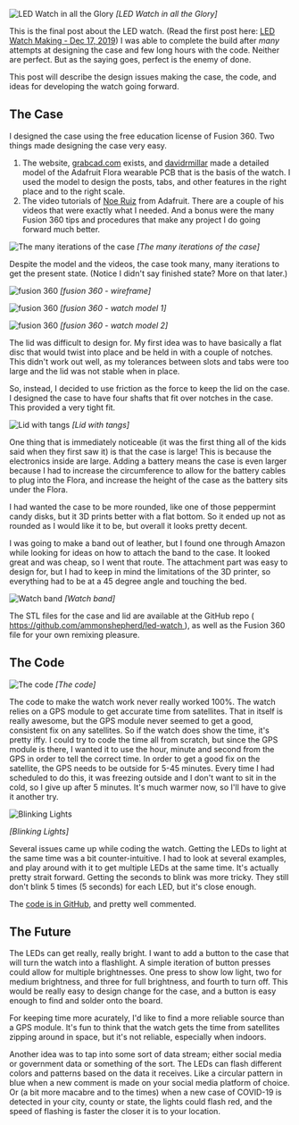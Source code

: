 ![LED Watch in all the Glory](./assets/post-media/led-watch-complete/the-watch.jpg)
*[LED Watch in all the Glory]*

This is the final post about the LED watch. (Read the first post here: [LED
Watch Making - Dec 17,
2019](https://scholarslab.lib.virginia.edu/blog/led-watch-making/)) I was able
to complete the build after *many* attempts at designing the case and few long
hours with the code. Neither are perfect. But as the saying goes, perfect is
the enemy of done.

This post will describe the design issues making the case, the code, and ideas
for developing the watch going forward.

## The Case
I designed the case using the free education license of Fusion 360. Two things
made designing the case very easy.
1. The website, [grabcad.com](grabcad.com) exists, and
   [davidrmillar](https://grabcad.com/library/adafruit-flora-wearable-v3-1)
   made a detailed model of the Adafruit Flora wearable PCB that is the basis
   of the watch. I used the model to design the posts, tabs, and other features
   in the right place and to the right scale.
2. The video tutorials of [Noe
   Ruiz](https://www.youtube.com/watch?v=GlMo6IWF6CY&list=PLjF7R1fz_OOVsMp6nKnpjsXSQ45nxfORb&index=6&t=0s)
   from Adafruit. There are a couple of his videos that were exactly what I
   needed. And a bonus were the many Fusion 360 tips and procedures that make
   any project I do going forward much better.

![The many iterations of the case](./assets/post-media/led-watch-complete/iterations.jpg)
*[The many iterations of the case]*

Despite the model and the videos, the case took many, many iterations to get
the present state. (Notice I didn't say finished state? More on that later.)

![fusion 360](./assets/post-media/led-watch-complete/fusion360-watch-wireframe.png)
*[fusion 360 - wireframe]*

![fusion 360](./assets/post-media/led-watch-complete/fusion360-watch1.png)
*[fusion 360 - watch model 1]*

![fusion 360](./assets/post-media/led-watch-complete/fusion360-watch2.png)
*[fusion 360 - watch model 2]*

The lid was difficult to design for. My first idea was to have basically a flat disc that would twist into place and be held in with a couple of notches. This didn't work out well, as my tolerances between slots and tabs were too large and the lid was not stable when in place. 

So, instead, I decided to use friction as the force to keep the lid on the case. I designed the case to have four shafts that fit over notches in the case. This provided a very tight fit.

![Lid with tangs](./assets/post-media/led-watch-complete/white-black.jpg)
*[Lid with tangs]*

One thing that is immediately noticeable (it was the first thing all of the kids said when they first saw it) is that the case is large! This is because the electronics inside are large. Adding a battery means the case is even larger because I had to increase the circumference to allow for the battery cables to plug into the Flora, and increase the height of the case as the battery sits under the Flora.

I had wanted the case to be more rounded, like one of those peppermint candy disks, but it 3D prints better with a flat bottom. So it ended up not as rounded as I would like it to be, but overall it looks pretty decent.

I was going to make a band out of leather, but I found one through Amazon while looking for ideas on how to attach the band to the case. It looked great and was cheap, so I went that route. The attachment part was easy to design for, but I had to keep in mind the limitations of the 3D printer, so everything had to be at a 45 degree angle and touching the bed.

![Watch band](./assets/post-media/led-watch-complete/band.jpg)
*[Watch band]*


The STL files for the case and lid are available at the GitHub repo (
[https://github.com/ammonshepherd/led-watch ](https://github.com/ammonshepherd/led-watch) ), as well as
the Fusion 360 file for your own remixing pleasure.

## The Code

![The code](./assets/post-media/led-watch-complete/arduino-code.png)
*[The code]*

The code to make the watch work never really worked 100%. The watch relies on a GPS module to get accurate time from satellites. That in itself is really awesome, but the GPS module never seemed to get a good, consistent fix on any satellites. So if the watch does show the time, it's pretty iffy. I could try to code the time all from scratch, but since the GPS module is there, I wanted it to use the hour, minute and second from the GPS in order to tell the correct time. In order to get a good fix on the satellite, the GPS needs to be outside for 5-45 minutes. Every time I had scheduled to do this, it was freezing outside and I don't want to sit in the cold, so I give up after 5 minutes. It's much warmer now, so I'll have to give it another try.


![Blinking Lights](./assets/post-media/led-watch-complete/vid2.gif)

*[Blinking Lights]*

Several issues came up while coding the watch. Getting the LEDs to light at the same time was a bit counter-intuitive. I had to look at several examples, and play around with it to get multiple LEDs at the same time. It's actually pretty strait forward. Getting the seconds to blink was more tricky. They still don't blink 5 times (5 seconds) for each LED, but it's close enough.

The [code is in GitHub](https://github.com/ammonshepherd/led-watch), and pretty well commented.

## The Future

The LEDs can get really, really bright. I want to add a button to the case that
will turn the watch into a flashlight. A simple iteration of button presses
could allow for multiple brightnesses. One press to show low light, two for
medium brightness, and three for full brightness, and fourth to turn off. This
would be really easy to design change for the case, and a button is easy enough
to find and solder onto the board.

For keeping time more acurately, I'd like to find a more reliable source than a
GPS module. It's fun to think that the watch gets the time from satellites
zipping around in space, but it's not reliable, especially when indoors. 

Another idea was to tap into some sort of data stream; either social media or
government data or something of the sort. The LEDs can flash different colors
and patterns based on the data it receives. Like a circular pattern in blue when a
new comment is made on your social media platform of choice. Or (a bit more
macabre and to the times) when a new case of COVID-19 is detected in your city,
county or state, the lights could flash red, and the speed of flashing is
faster the closer it is to your location.


